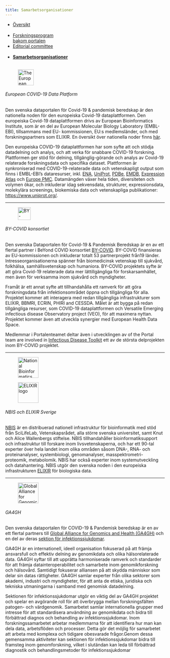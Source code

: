 ```yaml
---
title: Samarbetsorganisationer
---
```


<div class="mb-4">
  <ul class="nav nav-tabs nav-justified">
    <li class="nav-item">
      <a class="nav-link" href="../">Översikt<br><br></a>
    </li>
    <li class="nav-item">
      <a class="nav-link" href="../organisations_and_programs/">Forskningsprogram<br>bakom portalen</a>
    </li>
    <li class="nav-item">
      <a class="nav-link" href="../editorial_committee">Editorial committee<br><br></a>
    </li>
    <li class="nav-item">
      <a class="nav-link active" href="#"><b>Samarbetsorganisationer<br><br></b></a>
    </li>
  </ul>
</div>

<div class="row mt-3">
  <div class="col-sm-12 col-md-12 col-lg-3">
    <figure class="figure">
      <img height="50" alt="The European COVID-19 Data Platform logo" src="/img/logos/european_covid19dataportal.svg">
    </figure>
  </div>
  <div class="col-sm-12 col-md-12 col-lg-9">
    <h6>European COVID-19 Data Platform</h6>
    <p>Den svenska dataportalen för Covid-19 & pandemisk beredskap är den nationella noden för den europeiska Covid-19 dataplattformen. Den europeiska Covid-19 dataplattformen drivs av European Bioinformatics Institute, som är en del av European Molecular Biology Laboratory (EMBL-EBI), tillsammans med EU- kommissionen, EU:s medlemsländer, och med forskningspartners som ELIXIR. En översikt över nationella noder finns <a href="https://covid19dataportal.se/partners/">här</a>.</p>
    <p>Den europeiska COVID-19 dataplattformen har som syfte att och stödja datadelning och analys, och att verka för snabbare COVID-19 forskning. Plattformen ger stöd för delning, tillgänglig-görande och analys av Covid-19 relaterade forskningsdata och specifika dataset. Plattformen är synkroniserad med COVID-19-relaterade data och vetenskapligt output som finns i EMBL-EBI’s dataresurser, inkl. <a href="https://www.ebi.ac.uk/ena/browser/">ENA</a>, <a href="https://www.uniprot.org/">UniProt</a>, <a href="https://www.ebi.ac.uk/pdbe/">PDBe</a>, <a href="https://www.ebi.ac.uk/emdb/">EMDB</a>, <a href="https://www.ebi.ac.uk/gxa/home">Expression Atlas</a> och <a href="https://europepmc.org/">Europe PMC</a>. Datamängden växer hela tiden, diversiteten och volymen ökar, och inkluderar idag sekvensdata, strukturer, expressionsdata, molekylära screenings, biokemiska data och vetenskapliga publikationer: <a href="https://www.uniprot.org/">https://www.uniprot.org/</a>.</p>
  </div>
</div>
<hr class="faded" />

<div class="row mt-4">
  <div class="col-sm-12 col-md-12 col-lg-3">
    <figure class="figure mt-3">
      <img height="40" alt="BY-COVID logo" src="/img/logos/by-covid-logo.svg">
    </figure>
  </div>
  <div class="col-sm-12 col-md-12 col-lg-9">
        <h6>BY-COVID konsortiet</h6>
    <p>Den svenska Dataportalen för Covid-19 & Pandemisk Beredskap är en av ett flertal partner i BeYond COVID konsortiet <a href="https://by-covid.org/">BY-COVID</a>. BY-COVID finansieras av EU-kommissionen och inkluderar totalt 53 partnerprojekt från19 länder. Intresseorganisationerna spänner från biomedicinsk vetenskap till sjukvård, folkhälsa, samhällsvetenskap och humaniora. BY-COVID projektets syfte är att göra Covid-19 relaterade data mer lättillgängliga för forskarsamhället, men även för verksamma inom sjukvård och myndigheter.</p>
    <p>Framåt är ett annat syfte att tillhandahålla ett ramverk för att göra forskningsdata från infektionsområdet öppna och tillgängliga för alla. Projektet kommer att interagera med redan tillgängliga infrastrukturer som ELIXIR, BBMRI, ECRIN, PHIRI and CESSDA. Målet är att bygga på redan tillgängliga resurser, som COVID-19 dataplattformen och Versatile Emerging infectious disease Observatory project (VEO), för att maximera nyttan. Projektet kommer även att utveckla synergier med European Health Data Space.</p>
    <p>Medlemmar i Portalenteamet deltar även i utvecklingen av of the Portal team are involved in <a href="https://www.infectious-diseases-toolkit.org/">Infectious Disease Toolkit</a> ett av de största delprojekten inom BY-COVID projektet.</p>
  </div>
</div>
<hr class="faded" />

<div class="row mt-4">
  <div class="col-sm-12 col-md-12 col-lg-3 mt-3">
    <figure class="figure me-3">
      <img height="65" alt="National Bioinformatics Infrastructure (NBIS) logo" src="/img/logos/nbislogo-orange-txt.svg">
    </figure>
    <figure class="figure">
      <img height="65" alt="ELIXIR logo" src="/img/logos/elixir-se-logo.png">
    </figure>
  </div>
  <div class="col-sm-12 col-md-12 col-lg-9">
    <h6>NBIS och ELIXIR Sverige</h6>
    <p><a href="https://nbis.se">NBIS</a> är en distribuerad nationell infrastruktur för bioinformatik med stöd från SciLifeLab, Vetenskapsrådet, alla större svenska universitet, samt Knut och Alice Wallenbergs stiftelse. NBIS tillhandahåller bioinformatiksupport och infrastruktur till forskare inom livsvetenskaperna, och har ett 90-tal experter över hela landet inom olika områden såsom DNA-, RNA- och proteinanalyser, systembiologi, genomanalyser, masspektrometri-proteomik, metabolomik. NBIS har också experter inom systemutveckling och datahantering. NBIS utgör den svenska noden i den europeiska infrastrukturen <a href="https://www.elixir-europe.org/">ELIXIR</a> för biologiska data.</a>
  </div>
</div>
<hr class="faded" />

<div class="row mt-4">
  <div class="col-sm-12 col-md-12 col-lg-3 mt-3">
    <figure class="figure">
      <img height="65" alt="Global Alliance for Genomics & Health logo" src="/img/logos/ga4gh_logo.png">
    </figure>
  </div>
  <div class="col-sm-12 col-md-12 col-lg-9">
      <h6>GA4GH</h6>
    <p>Den svenska dataportalen för COVID-19 & Pandemisk beredskap är en av ett flertal partners till <a href="https://www.ga4gh.org/">Global Alliance for Genomics and Health (GA4GH)</a> och en del av deras <a href="https://www.ga4gh.org/what-we-do/communities-of-interest/">sektion för infektionssjukdomar</a>.</p>
    <p>GA4GH är en internationell, ideell organisation fokuserad på att främja ansvarsfull och effektiv delning av genomikdata och olika hälsorelaterade data. GA4GH syftar till att upprätta harmoniserade ramverk och standarder för att främja datainteroperabilitet och samarbete inom genomikforskning och hälsovård. Samtidigt fokuserar alliansen på att skydda människor som delar sin datas rättigheter. GA4GH samlar experter från olika sektorer som akademi, industri och myndigheter, för att anta de etiska, juridiska och tekniska utmaningarna i samband med genomisk datadelning.</p>
    <p>Sektionen för infektionssjukdomar utgör en viktig del av GA4GH projektet och spelar en avgörande roll för att överbrygga mellan forskningsfälten patogen- och värdgenomik. Samarbetet samlar internationella grupper med intresse för att standardisera användning av genomikdata och bidra till förbättrad diagnos och behandling av infektionssjukdomar. Inom forskningssamarbetet arbetar medlemmarna för att identifiera hur man kan dela data, arbetsflöden och processer.  Detta gör det möjlig för samarbetet att arbeta med komplexa och tidigare obesvarade frågor.Genom dessa gemensamma aktiviteter kan sektionen för infektionssjukdomar bidra till framsteg inom genomforskning, vilket i slutändan kan leda till förbättrad diagnostik och behandlingsmetoder för infektionssjukdomar</p>
  </div>
</div>
